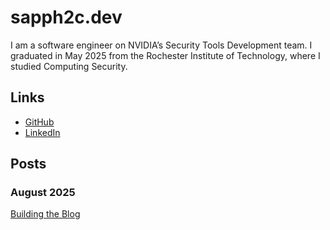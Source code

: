# sapph2c.dev

I am a software engineer on NVIDIA’s Security Tools Development team. I graduated in May 2025 from the Rochester Institute of Technology, where I studied Computing Security.

## Links

- [GitHub](https://github.com/sapph2c)
- [LinkedIn](https://www.linkedin.com/in/ashley-nikirk/)

## Posts

### August 2025

[Building the Blog](blog.html)

